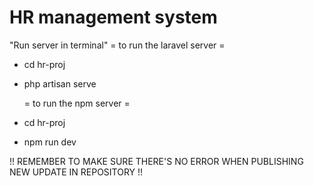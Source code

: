 # HR management system 

"Run server in terminal"
  = to run the laravel server =
- cd hr-proj
- php artisan serve

  = to run the npm server =
 - cd hr-proj
 - npm run dev

!! REMEMBER TO MAKE SURE THERE'S NO ERROR WHEN PUBLISHING NEW UPDATE IN REPOSITORY !!
